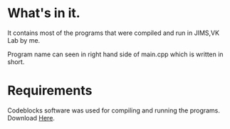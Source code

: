 # What's in it.
  It contains most of the programs that were compiled and run in JIMS,VK Lab by me.
  
  Program name can seen in right hand side of main.cpp which is written in short. 
  
# Requirements
  Codeblocks software was used for compiling and running the programs. Download [Here](http://www.codeblocks.org/downloads/26).
 
